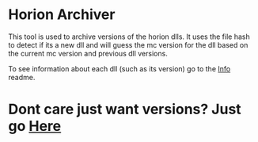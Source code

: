 # Horion Archiver
This tool is used to archive versions of the horion dlls. It uses the file hash to detect if its a new dll and will guess the mc version for the dll based on the current mc version and previous dll versions.

To see information about each dll (such as its version) go to the [Info](info.md) readme.

# Dont care just want versions? Just go [Here](info.md)
